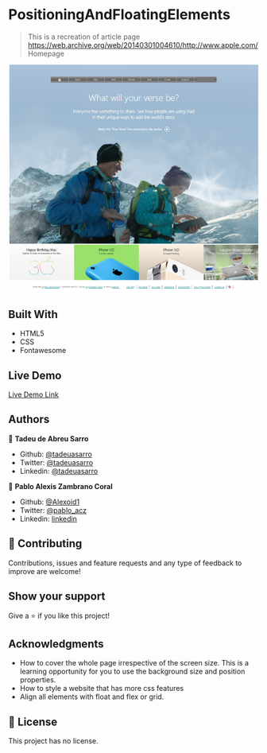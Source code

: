 # PositioningAndFloatingElements

> This is a recreation of article page https://web.archive.org/web/20140301004610/http://www.apple.com/ Homepage

![screenshot](./img/screen.png)



## Built With

- HTML5 
- CSS
- Fontawesome

## Live Demo

[Live Demo Link](https://rawcdn.githack.com/Alexoid1/Building-with-Backgrounds-and-Gradients/f2a63f43d96bf907d9733f1e040b499e07ff45f3/index.html)


## Authors

👤 **Tadeu de Abreu Sarro**

- Github: [@tadeuasarro](https://github.com/tadeuasarro)
- Twitter: [@tadeuasarro](https://twitter.com/tadeuasarro)
- Linkedin: [@tadeuasarro](https://www.linkedin.com/in/tadeu-sarro-71481013a/)

👤 **Pablo Alexis Zambrano Coral**

- Github: [@Alexoid1](https://github.com/Alexoid1)
- Twitter: [@pablo_acz](https://twitter.com/pablo_acz)
- Linkedin: [linkedin](https://www.linkedin.com/in/pablo-alexis-zambrano-coral-7a614a189/)

## 🤝 Contributing

Contributions, issues and feature requests and any type of feedback to improve are welcome!

## Show your support

Give a ⭐️ if you like this project!

## Acknowledgments

- How to cover the whole page irrespective  of the screen size. This is a learning opportunity for you to use the background size and position properties.
- How to style a website that has more css features
- Align all elements with float and flex or grid.


## 📝 License

This project has no license.
